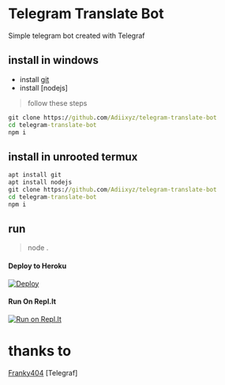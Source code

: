 # Telegram Translate Bot
Simple telegram bot created with Telegraf

## install in windows
* install [git](https://git-scm.org)
* install [nodejs]
> follow these steps
```cmd
git clone https://github.com/Adiixyz/telegram-translate-bot
cd telegram-translate-bot
npm i
```

## install in **unrooted** termux
```cmd
apt install git
apt install nodejs
git clone https://github.com/Adiixyz/telegram-translate-bot
cd telegram-translate-bot
npm i
```

## run
> node .

#### Deploy to Heroku
[![Deploy](https://www.herokucdn.com/deploy/button.svg)](https://heroku.com/deploy?template=https://github.com/Adiixyz/telegram-translate-bot)

#### Run On Repl.It
[![Run on Repl.It](https://repl.it/badge/github/Adiixyz/telegram-translate-bot)](https://repl.it/github/Adiixyz/telegram-translate-bot)

# thanks to
[Franky404](https://github.com/Franky404)
[Telegraf]
